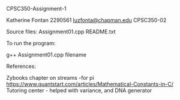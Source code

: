 
CPSC350-Assignment-1

Katherine Fontan
2290561
luzfonta@chapman.edu
CPSC350-02


Source files:
Assignment01.cpp
README.txt

To run the program:

g++ Assignment01.cpp filename

References:

Zybooks chapter on streams
-for pi https://www.quantstart.com/articles/Mathematical-Constants-in-C/
Tutoring center - helped with variance, and DNA generator

